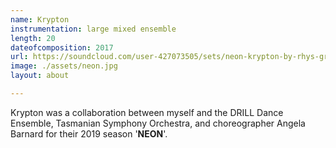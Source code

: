 ```yaml
---
name: Krypton
instrumentation: large mixed ensemble
length: 20
dateofcomposition: 2017
url: https://soundcloud.com/user-427073505/sets/neon-krypton-by-rhys-gray
image: ./assets/neon.jpg
layout: about

---
```

Krypton was a collaboration between myself and the DRILL Dance Ensemble, Tasmanian Symphony Orchestra, and choreographer Angela Barnard for their 2019 season '__NEON__'.